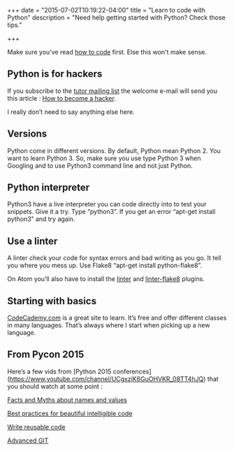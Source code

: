 +++
date = "2015-07-02T10:19:22-04:00"
title = "Learn to code with Python"
description = "Need help getting started with Python? Check those tips."

+++

Make sure you've read [how to code](/code-with-python) first. Else this won't make sense.

## Python is for hackers

If you subscribe to the [tutor mailing list](https://mail.python.org/mailman/listinfo/tutor) the welcome e-mail will send you this article : [How to become a hacker](http://www.catb.org/~esr/faqs/hacker-howto.html).

I really don’t need to say anything else here.

## Versions

Python come in different versions. By default, Python mean Python 2. You want to learn Python 3. So, make sure you use type Python 3 when Googling and to use Python3 command line and not just Python.

## Python interpreter

Python3 have a live interpreter you can code directly into to test your snippets. Give it a try. Type “python3”. If you get an error “apt-get install python3” and try again.

## Use a linter

A linter check your code for syntax errors and bad writing as you go. It tell you where you mess up. Use Flake8 “apt-get install python-flake8”.

On Atom you’ll also have to install the [linter](https://github.com/AtomLinter/Linter) and [linter-flake8](https://atom.io/packages/linter-flake8) plugins.

## Starting with basics

[CodeCademy.com](https://www.codecademy.com/learn/python) is a great site to learn. It’s free and offer different classes in many languages. That’s always where I start when picking up a new language.

## From Pycon 2015

Here’s a few vids from [Python 2015 conferences] (https://www.youtube.com/channel/UCgxzjK6GuOHVKR_08TT4hJQ) that you should watch at some point :

[Facts and Myths about names and values](https://www.youtube.com/watch?v=_AEJHKGk9ns)

[Best practices for beautiful intelligible code](https://www.youtube.com/watch?v=wf-BqAjZb8M)

[Write reusable code](https://www.youtube.com/watch?v=r9cnHO15YgU)

[Advanced GIT](https://www.youtube.com/watch?v=4EOZvow1mk4)
